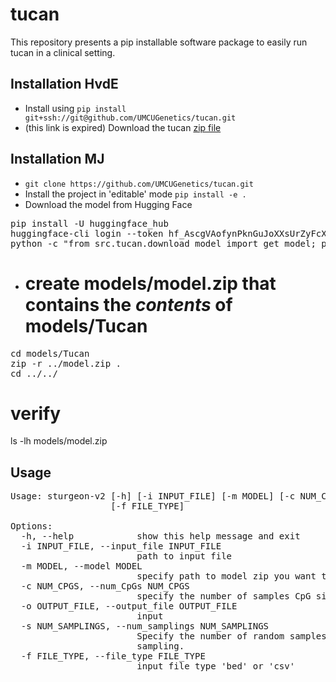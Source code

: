 # tucan
This repository presents a pip installable software package to easily run tucan in a clinical setting.

## Installation HvdE
* Install using `pip install git+ssh://git@github.com/UMCUGenetics/tucan.git`
* (this link is expired) Download the tucan [zip file](https://filesender.surf.nl/?s=download&token=540a148b-a695-4ad7-a303-2f320dddf484)
## Installation MJ
* `git clone https://github.com/UMCUGenetics/tucan.git`
* Install the project in 'editable' mode `pip install -e .` 
* Download the model from Hugging Face 
<pre>
pip install -U huggingface_hub
huggingface-cli login --token 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 --add-to-git-credential
python -c "from src.tucan.download_model import get_model; print(get_model())"
</pre>
* # create models/model.zip that contains the *contents* of models/Tucan
<pre>
cd models/Tucan
zip -r ../model.zip .
cd ../../
</pre>
# verify
ls -lh models/model.zip
## Usage
<pre>
Usage: sturgeon-v2 [-h] [-i INPUT_FILE] [-m MODEL] [-c NUM_CPGS] [-o OUTPUT_FILE] [-s NUM_SAMPLINGS]
                   [-f FILE_TYPE]

Options:
  -h, --help            show this help message and exit
  -i INPUT_FILE, --input_file INPUT_FILE
                        path to input file
  -m MODEL, --model MODEL
                        specify path to model zip you want to use.
  -c NUM_CPGS, --num_CpGs NUM_CPGS
                        specify the number of samples CpG sites (default is to use all available sites).
  -o OUTPUT_FILE, --output_file OUTPUT_FILE
                        input
  -s NUM_SAMPLINGS, --num_samplings NUM_SAMPLINGS
                        Specify the number of random samples of size num_CpGs. Default is 1 random
                        sampling.
  -f FILE_TYPE, --file_type FILE_TYPE
                        input file type 'bed' or 'csv'
</pre>
